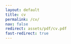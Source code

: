 ```yaml
---
layout: default
title: cv
permalink: /cv/
nav: false
redirect: assets/pdf/cv.pdf
fast-redirect: true
---
```

